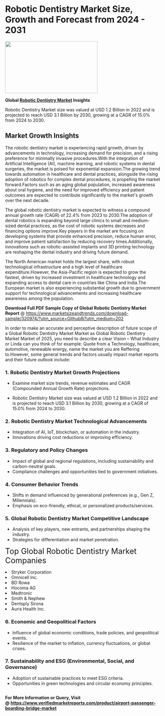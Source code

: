 <H1>Robotic Dentistry Market Size, Growth and Forecast from 2024 - 2031</H1><img class="aligncenter size-medium wp-image-584254" src="https://thirdeyenews.in/wp-content/uploads/2024/09/Global-Market-Research-300x168.jpeg" alt="" width="300" height="168" /><p><strong>Global&nbsp;<a href="https://www.marketsizeandtrends.com/download-sample/320974/?utm_source=Github8j?utm_medium=202">Robotic Dentistry Market</a> Insights</strong></p><p>Robotic Dentistry Market size was valued at USD 1.2 Billion in 2022 and is projected to reach USD 3.1 Billion by 2030, growing at a CAGR of 15.0% from 2024 to 2030.</p><p><h2>Market Growth Insights</h2> <p>The robotic dentistry market is experiencing rapid growth, driven by advancements in technology, increasing demand for precision, and a rising preference for minimally invasive procedures.With the integration of Artificial Intelligence (AI), machine learning, and robotic systems in dental surgeries, the market is poised for exponential expansion.The growing trend towards automation in healthcare and dental practices, alongside the rising adoption of robotics for complex dental procedures, is propelling the market forward.Factors such as an aging global population, increased awareness about oral hygiene, and the need for improved efficiency and patient outcomes are expected to contribute significantly to the market's growth over the next decade.</p> <p>The global robotic dentistry market is expected to witness a compound annual growth rate (CAGR) of 22.4% from 2023 to 2030.The adoption of dental robotics is expanding beyond large clinics to small and medium-sized dental practices, as the cost of robotic systems decreases and financing options improve.Key players in the market are focusing on developing systems that provide enhanced precision, reduce human error, and improve patient satisfaction by reducing recovery times.Additionally, innovations such as robotic-assisted implants and 3D printing technology are reshaping the dental industry and driving future demand.</p> <p>The North American market holds the largest share, with robust technological infrastructure and a high level of healthcare expenditure.However, the Asia-Pacific region is expected to grow the fastest, driven by increased investment in healthcare technology and expanding access to dental care in countries like China and India.The European market is also experiencing substantial growth due to government support for technological advancements and increasing healthcare awareness among the population.</p> <p><span class=""><strong>Download Full PDF Sample Copy of Global Robotic Dentistry Market Report</strong> @ <a href="https://www.marketsizeandtrends.com/download-sample/320974/?utm_source=Github8j?utm_medium=202" target="_blank">https://www.marketsizeandtrends.com/download-sample/320974/?utm_source=Github8j?utm_medium=202</a></span></p><p>In order to make an accurate and perceptive description of future scope of a Global&nbsp;Robotic Dentistry Market Market as Global&nbsp;Robotic Dentistry Market Market of 2025, you need to describe a clear Vision &ndash; What Industry or Linda can you think of for example: Quote from a Technology, healthcare, automotive, renewable energy, name the market you are Reffering to.However, some general trends and factors usually impact market reports and their future outlook include:</p><h3>1.&nbsp;<strong>Robotic Dentistry Market Growth Projections</strong></h3><ul><li>Examine market size trends, revenue estimates and CAGR (Compounded Annual Growth Rate) projections.</li><li><p>Robotic Dentistry Market size was valued at USD 1.2 Billion in 2022 and is projected to reach USD 3.1 Billion by 2030, growing at a CAGR of 15.0% from 2024 to 2030.</p></li></ul><h3>2.&nbsp;<strong>Robotic Dentistry Market Technological Advancements</strong></h3><ul><li>Integration of AI, IoT, blockchain, or automation in the industry.</li><li>Innovations driving cost reductions or improving efficiency.</li></ul><h3>3.&nbsp;<strong>Regulatory and Policy Changes</strong></h3><ul><li>Impact of global and regional regulations, including sustainability and carbon-neutral goals.</li><li>Compliance challenges and opportunities tied to government initiatives.</li></ul><h3>4.&nbsp;<strong>Consumer Behavior Trends</strong></h3><ul><li>Shifts in demand influenced by generational preferences (e.g., Gen Z, Millennials).</li><li>Emphasis on eco-friendly, ethical, or personalized products/services.</li></ul><h3>5.&nbsp;<strong>Global Robotic Dentistry Market Competitive Landscape</strong></h3><ul><li>Analysis of key players, new entrants, and partnerships shaping the industry.</li><li>Strategies for differentiation and market penetration.</li></ul><p data-pm-slice="1 1 []"><span style="color: inherit; font-family: inherit; font-size: 25px;">Top Global Robotic Dentistry Market Companies</span></p><div class="" data-test-id=""><p><li>Stryker Corporation</li><li> Omnicell Inc.</li><li> BD Rowa</li><li> Hocoma AG</li><li> Medtronic</li><li> Smith & Nephew</li><li> Dentsply Sirona</li><li> Auris Health Inc.</li></p></div><h3>6.&nbsp;<strong>Economic and Geopolitical Factors</strong></h3><ul><li>Influence of global economic conditions, trade policies, and geopolitical events.</li><li>Resilience of the market to inflation, currency fluctuations, or global crises.</li></ul><h3>7.&nbsp;<strong>Sustainability and ESG (Environmental, Social, and Governance)</strong></h3><ul><li>Adoption of sustainable practices to meet ESG criteria.</li><li>Opportunities in green technologies and circular economy principles.</li></ul><h2><strong style="font-size: 14px;">For More Information or Query, Visit @&nbsp;</strong><a style="background-color: #ffffff; font-size: 14px;" href="https://www.marketsizeandtrends.com/report/robotic-dentistry-market/" target="_blank">https://www.verifiedmarketreports.com/product/airport-passenger-boarding-bridge-market</a></h2>